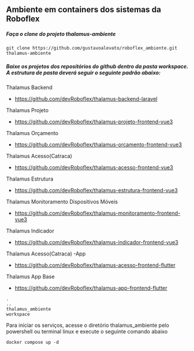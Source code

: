 ## Ambiente em containers dos sistemas da Roboflex

##### Faça o clone do projeto thalamus-ambiente

```
git clone https://github.com/gustavoalevato/roboflex_ambiente.git thalamus-ambiente
```

##### Baixe os projetos dos repositórios do github dentro da pasta workspace. A estrutura de pasta deverá seguir o seguinte padrão abaixo:

Thalamus Backend
- https://github.com/devRoboflex/thalamus-backend-laravel

Thalamus Projeto
- https://github.com/devRoboflex/thalamus-projeto-frontend-vue3

Thalamus Orçamento
- https://github.com/devRoboflex/thalamus-orcamento-frontend-vue3

Thalamus Acesso(Catraca)
- https://github.com/devRoboflex/thalamus-acesso-frontend-vue3

Thalamus Estrutura
- https://github.com/devRoboflex/thalamus-estrutura-frontend-vue3

Thalamus Monitoramento Dispositivos Móveis
- https://github.com/devRoboflex/thalamus-monitoramento-frontend-vue3

Thalamus Indicador
- https://github.com/devRoboflex/thalamus-indicador-frontend-vue3

Thalamus Acesso(Catraca) -App
- https://github.com/devRoboflex/thalamus-acesso-frontend-flutter

Thalamus App Base
- https://github.com/devRoboflex/thalamus-app-frontend-flutter


``` 
.
..
thalamus_ambiente
workspace
```

Para iniciar os serviços, acesse o diretório thalamus_ambiente pelo powershell ou terminal linux e execute o seguinte comando abaixo
```
docker compose up -d

```
